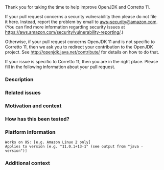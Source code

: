 Thank you for taking the time to help improve OpenJDK and Corretto 11.

If your pull request concerns a security vulnerability then please do not file it here.
Instead, report the problem by email to aws-security@amazon.com.
(You can find more information regarding security issues at https://aws.amazon.com/security/vulnerability-reporting/.)

Otherwise, if your pull request concerns OpenJDK 11
and is not specific to Corretto 11,
then we ask you to redirect your contribution to the OpenJDK project.
See http://openjdk.java.net/contribute/ for details on how to do that.

If your issue is specific to Corretto 11,
then you are in the right place.
Please fill in the following information about your pull request.

### Description


### Related issues


### Motivation and context


### How has this been tested?


### Platform information
    Works on OS: [e.g. Amazon Linux 2 only]
    Applies to version [e.g. "11.0.1+13-1" (see output from "java -version")]


### Additional context
